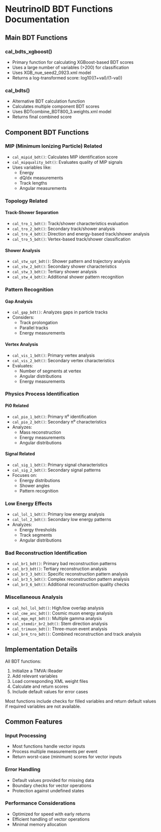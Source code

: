 # NeutrinoID BDT Functions Documentation

## Main BDT Functions

### cal_bdts_xgboost()
- Primary function for calculating XGBoost-based BDT scores
- Uses a large number of variables (>200) for classification
- Uses XGB_nue_seed2_0923.xml model
- Returns a log-transformed score: log10((1+val)/(1-val))

### cal_bdts()
- Alternative BDT calculation function
- Calculates multiple component BDT scores
- Uses BDTcombine_BDT800_3.weights.xml model
- Returns final combined score

## Component BDT Functions

### MIP (Minimum Ionizing Particle) Related
- `cal_mipid_bdt()`: Calculates MIP identification score
- `cal_mipquality_bdt()`: Evaluates quality of MIP signals
- Uses variables like:
  - Energy
  - dQ/dx measurements
  - Track lengths
  - Angular measurements

### Topology Related

#### Track-Shower Separation
- `cal_tro_1_bdt()`: Track/shower characteristics evaluation
- `cal_tro_2_bdt()`: Secondary track/shower analysis
- `cal_tro_4_bdt()`: Direction and energy-based track/shower analysis
- `cal_tro_5_bdt()`: Vertex-based track/shower classification

#### Shower Analysis
- `cal_stw_spt_bdt()`: Shower pattern and trajectory analysis
- `cal_stw_2_bdt()`: Secondary shower characteristics
- `cal_stw_3_bdt()`: Tertiary shower analysis
- `cal_stw_4_bdt()`: Additional shower pattern recognition

### Pattern Recognition

#### Gap Analysis
- `cal_gap_bdt()`: Analyzes gaps in particle tracks
- Considers:
  - Track prolongation
  - Parallel tracks
  - Energy measurements

#### Vertex Analysis
- `cal_vis_1_bdt()`: Primary vertex analysis
- `cal_vis_2_bdt()`: Secondary vertex characteristics
- Evaluates:
  - Number of segments at vertex
  - Angular distributions
  - Energy measurements

### Physics Process Identification

#### Pi0 Related
- `cal_pio_1_bdt()`: Primary π⁰ identification
- `cal_pio_2_bdt()`: Secondary π⁰ characteristics
- Analyzes:
  - Mass reconstruction
  - Energy measurements
  - Angular distributions

#### Signal Related
- `cal_sig_1_bdt()`: Primary signal characteristics
- `cal_sig_2_bdt()`: Secondary signal patterns
- Focuses on:
  - Energy distributions
  - Shower angles
  - Pattern recognition

### Low Energy Effects
- `cal_lol_1_bdt()`: Primary low energy analysis
- `cal_lol_2_bdt()`: Secondary low energy patterns
- Analyzes:
  - Energy thresholds
  - Track segments
  - Angular distributions

### Bad Reconstruction Identification
- `cal_br1_bdt()`: Primary bad reconstruction patterns
- `cal_br3_bdt()`: Tertiary reconstruction analysis
- `cal_br3_3_bdt()`: Specific reconstruction pattern analysis
- `cal_br3_5_bdt()`: Complex reconstruction pattern analysis
- `cal_br3_6_bdt()`: Additional reconstruction quality checks

### Miscellaneous Analysis
- `cal_hol_lol_bdt()`: High/low overlap analysis
- `cal_cme_anc_bdt()`: Cosmic muon energy analysis
- `cal_mgo_mgt_bdt()`: Multiple gamma analysis
- `cal_stemdir_br2_bdt()`: Stem direction analysis
- `cal_trimuon_bdt()`: Three-muon event analysis
- `cal_br4_tro_bdt()`: Combined reconstruction and track analysis

## Implementation Details

All BDT functions:
1. Initialize a TMVA::Reader
2. Add relevant variables
3. Load corresponding XML weight files
4. Calculate and return scores
5. Include default values for error cases

Most functions include checks for filled variables and return default values if required variables are not available.

## Common Features

### Input Processing
- Most functions handle vector inputs
- Process multiple measurements per event
- Return worst-case (minimum) scores for vector inputs

### Error Handling
- Default values provided for missing data
- Boundary checks for vector operations
- Protection against undefined states

### Performance Considerations
- Optimized for speed with early returns
- Efficient handling of vector operations
- Minimal memory allocation